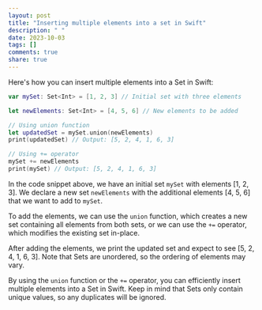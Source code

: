 ```yaml
---
layout: post
title: "Inserting multiple elements into a set in Swift"
description: " "
date: 2023-10-03
tags: []
comments: true
share: true
---
```


Here's how you can insert multiple elements into a Set in Swift:

```swift
var mySet: Set<Int> = [1, 2, 3] // Initial set with three elements

let newElements: Set<Int> = [4, 5, 6] // New elements to be added

// Using union function
let updatedSet = mySet.union(newElements)
print(updatedSet) // Output: [5, 2, 4, 1, 6, 3]

// Using += operator
mySet += newElements
print(mySet) // Output: [5, 2, 4, 1, 6, 3]
```

In the code snippet above, we have an initial set `mySet` with elements [1, 2, 3]. We declare a new set `newElements` with the additional elements [4, 5, 6] that we want to add to `mySet`.

To add the elements, we can use the `union` function, which creates a new set containing all elements from both sets, or we can use the `+=` operator, which modifies the existing set in-place.

After adding the elements, we print the updated set and expect to see [5, 2, 4, 1, 6, 3]. Note that Sets are unordered, so the ordering of elements may vary.

By using the `union` function or the `+=` operator, you can efficiently insert multiple elements into a Set in Swift. Keep in mind that Sets only contain unique values, so any duplicates will be ignored.